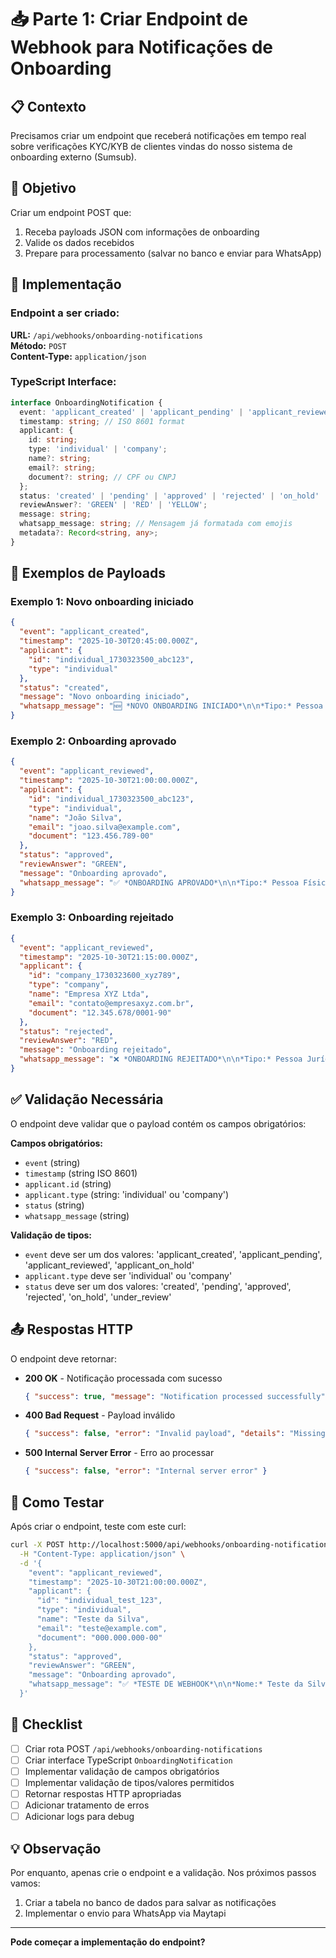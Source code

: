 # 📥 Parte 1: Criar Endpoint de Webhook para Notificações de Onboarding

## 📋 Contexto

Precisamos criar um endpoint que receberá notificações em tempo real sobre verificações KYC/KYB de clientes vindas do nosso sistema de onboarding externo (Sumsub).

## 🎯 Objetivo

Criar um endpoint POST que:
1. Receba payloads JSON com informações de onboarding
2. Valide os dados recebidos
3. Prepare para processamento (salvar no banco e enviar para WhatsApp)

## 🔧 Implementação

### Endpoint a ser criado:

**URL:** `/api/webhooks/onboarding-notifications`  
**Método:** `POST`  
**Content-Type:** `application/json`

### TypeScript Interface:

```typescript
interface OnboardingNotification {
  event: 'applicant_created' | 'applicant_pending' | 'applicant_reviewed' | 'applicant_on_hold';
  timestamp: string; // ISO 8601 format
  applicant: {
    id: string;
    type: 'individual' | 'company';
    name?: string;
    email?: string;
    document?: string; // CPF ou CNPJ
  };
  status: 'created' | 'pending' | 'approved' | 'rejected' | 'on_hold' | 'under_review';
  reviewAnswer?: 'GREEN' | 'RED' | 'YELLOW';
  message: string;
  whatsapp_message: string; // Mensagem já formatada com emojis
  metadata?: Record<string, any>;
}
```

## 📝 Exemplos de Payloads

### Exemplo 1: Novo onboarding iniciado
```json
{
  "event": "applicant_created",
  "timestamp": "2025-10-30T20:45:00.000Z",
  "applicant": {
    "id": "individual_1730323500_abc123",
    "type": "individual"
  },
  "status": "created",
  "message": "Novo onboarding iniciado",
  "whatsapp_message": "🆕 *NOVO ONBOARDING INICIADO*\n\n*Tipo:* Pessoa Física\n*ID:* individual_1730323500_abc123\n*Data:* 30/10/2025 20:45\n\n*Status:* 📋 Criado"
}
```

### Exemplo 2: Onboarding aprovado
```json
{
  "event": "applicant_reviewed",
  "timestamp": "2025-10-30T21:00:00.000Z",
  "applicant": {
    "id": "individual_1730323500_abc123",
    "type": "individual",
    "name": "João Silva",
    "email": "joao.silva@example.com",
    "document": "123.456.789-00"
  },
  "status": "approved",
  "reviewAnswer": "GREEN",
  "message": "Onboarding aprovado",
  "whatsapp_message": "✅ *ONBOARDING APROVADO*\n\n*Tipo:* Pessoa Física\n*Nome:* João Silva\n*CPF:* 123.456.789-00\n*Email:* joao.silva@example.com\n*ID:* individual_1730323500_abc123\n*Data:* 30/10/2025 21:00\n\n*Status:* ✅ Aprovado\n\n✅ O cliente foi aprovado e já pode negociar USDT!"
}
```

### Exemplo 3: Onboarding rejeitado
```json
{
  "event": "applicant_reviewed",
  "timestamp": "2025-10-30T21:15:00.000Z",
  "applicant": {
    "id": "company_1730323600_xyz789",
    "type": "company",
    "name": "Empresa XYZ Ltda",
    "email": "contato@empresaxyz.com.br",
    "document": "12.345.678/0001-90"
  },
  "status": "rejected",
  "reviewAnswer": "RED",
  "message": "Onboarding rejeitado",
  "whatsapp_message": "❌ *ONBOARDING REJEITADO*\n\n*Tipo:* Pessoa Jurídica\n*Nome:* Empresa XYZ Ltda\n*CNPJ:* 12.345.678/0001-90\n*Email:* contato@empresaxyz.com.br\n*ID:* company_1730323600_xyz789\n*Data:* 30/10/2025 21:15\n\n*Status:* ❌ Rejeitado\n\n❌ O onboarding foi rejeitado. Verifique os motivos no dashboard."
}
```

## ✅ Validação Necessária

O endpoint deve validar que o payload contém os campos obrigatórios:

**Campos obrigatórios:**
- `event` (string)
- `timestamp` (string ISO 8601)
- `applicant.id` (string)
- `applicant.type` (string: 'individual' ou 'company')
- `status` (string)
- `whatsapp_message` (string)

**Validação de tipos:**
- `event` deve ser um dos valores: 'applicant_created', 'applicant_pending', 'applicant_reviewed', 'applicant_on_hold'
- `applicant.type` deve ser 'individual' ou 'company'
- `status` deve ser um dos valores: 'created', 'pending', 'approved', 'rejected', 'on_hold', 'under_review'

## 📤 Respostas HTTP

O endpoint deve retornar:

- **200 OK** - Notificação processada com sucesso
  ```json
  { "success": true, "message": "Notification processed successfully" }
  ```

- **400 Bad Request** - Payload inválido
  ```json
  { "success": false, "error": "Invalid payload", "details": "Missing required field: event" }
  ```

- **500 Internal Server Error** - Erro ao processar
  ```json
  { "success": false, "error": "Internal server error" }
  ```

## 🧪 Como Testar

Após criar o endpoint, teste com este curl:

```bash
curl -X POST http://localhost:5000/api/webhooks/onboarding-notifications \
  -H "Content-Type: application/json" \
  -d '{
    "event": "applicant_reviewed",
    "timestamp": "2025-10-30T21:00:00.000Z",
    "applicant": {
      "id": "individual_test_123",
      "type": "individual",
      "name": "Teste da Silva",
      "email": "teste@example.com",
      "document": "000.000.000-00"
    },
    "status": "approved",
    "reviewAnswer": "GREEN",
    "message": "Onboarding aprovado",
    "whatsapp_message": "✅ *TESTE DE WEBHOOK*\n\n*Nome:* Teste da Silva\n*Status:* Aprovado"
  }'
```

## 📝 Checklist

- [ ] Criar rota POST `/api/webhooks/onboarding-notifications`
- [ ] Criar interface TypeScript `OnboardingNotification`
- [ ] Implementar validação de campos obrigatórios
- [ ] Implementar validação de tipos/valores permitidos
- [ ] Retornar respostas HTTP apropriadas
- [ ] Adicionar tratamento de erros
- [ ] Adicionar logs para debug

## 💡 Observação

Por enquanto, apenas crie o endpoint e a validação. Nos próximos passos vamos:
1. Criar a tabela no banco de dados para salvar as notificações
2. Implementar o envio para WhatsApp via Maytapi

---

**Pode começar a implementação do endpoint?**

